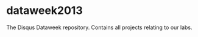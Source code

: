 dataweek2013
============

The Disqus Dataweek repository. Contains all projects relating to our labs.

